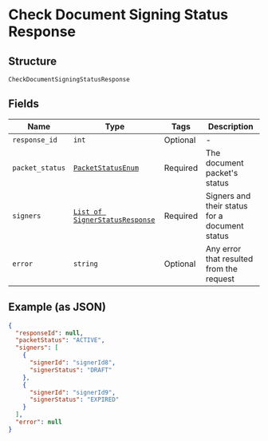 
# Check Document Signing Status Response

## Structure

`CheckDocumentSigningStatusResponse`

## Fields

| Name | Type | Tags | Description |
|  --- | --- | --- | --- |
| `response_id` | `int` | Optional | - |
| `packet_status` | [`PacketStatusEnum`](../../doc/models/packet-status-enum.md) | Required | The document packet's status |
| `signers` | [`List of SignerStatusResponse`](../../doc/models/signer-status-response.md) | Required | Signers and their status for a document status |
| `error` | `string` | Optional | Any error that resulted from the request |

## Example (as JSON)

```json
{
  "responseId": null,
  "packetStatus": "ACTIVE",
  "signers": [
    {
      "signerId": "signerId8",
      "signerStatus": "DRAFT"
    },
    {
      "signerId": "signerId9",
      "signerStatus": "EXPIRED"
    }
  ],
  "error": null
}
```

